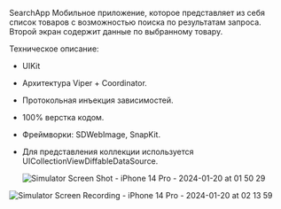SearchApp
Мобильное приложение, которое представляет из себя список товаров c возможностью поиска по результатам запроса. 
Второй экран содержит данные по выбранному товару.

Техническое описание:
- UIKit
- Архитектура Viper + Coordinator.
- Протокольная инъекция зависимостей.
- 100% верстка кодом.
- Фреймворки:
  SDWebImage,
  SnapKit.
- Для представления коллекции используется UICollectionViewDiffableDataSource.

  ![Simulator Screen Shot - iPhone 14 Pro - 2024-01-20 at 01 50 29](https://github.com/VasiliyVygnych/SearchApp/assets/126402174/cd5a4e03-251e-4880-b292-378df327d285)


![Simulator Screen Recording - iPhone 14 Pro - 2024-01-20 at 02 13 59](https://github.com/VasiliyVygnych/SearchApp/assets/126402174/24c7a2ad-625e-46b5-8924-e96d8976ca83)
